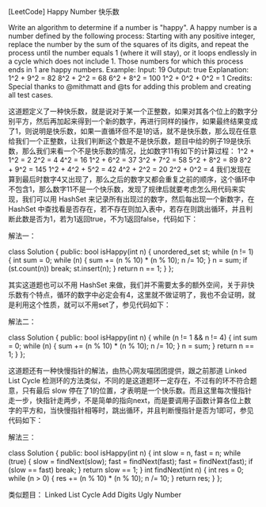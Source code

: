 [LeetCode] Happy Number 快乐数 

 
Write an algorithm to determine if a number is "happy".
A happy number is a number defined by the following process: Starting with any positive integer, replace the number by the sum of the squares of its digits, and repeat the process until the number equals 1 (where it will stay), or it loops endlessly in a cycle which does not include 1. Those numbers for which this process ends in 1 are happy numbers.
Example: 
Input: 19
Output: true
Explanation: 
1^2 + 9^2 = 82
8^2 + 2^2 = 68
6^2 + 8^2 = 100
1^2 + 0^2 + 0^2 = 1
Credits:
Special thanks to @mithmatt and @ts for adding this problem and creating all test cases.
 
这道题定义了一种快乐数，就是说对于某一个正整数，如果对其各个位上的数字分别平方，然后再加起来得到一个新的数字，再进行同样的操作，如果最终结果变成了1，则说明是快乐数，如果一直循环但不是1的话，就不是快乐数，那么现在任意给我们一个正整数，让我们判断这个数是不是快乐数，题目中给的例子19是快乐数，那么我们来看一个不是快乐数的情况，比如数字11有如下的计算过程：
1^2 + 1^2 = 2
2^2 = 4
4^2 = 16
1^2 + 6^2 = 37
3^2 + 7^2 = 58
5^2 + 8^2 = 89
8^2 + 9^2 = 145
1^2 + 4^2 + 5^2 = 42
4^2 + 2^2 = 20
2^2 + 0^2 = 4
我们发现在算到最后时数字4又出现了，那么之后的数字又都会重复之前的顺序，这个循环中不包含1，那么数字11不是一个快乐数，发现了规律后就要考虑怎么用代码来实现，我们可以用 HashSet 来记录所有出现过的数字，然后每出现一个新数字，在 HashSet 中查找看是否存在，若不存在则加入表中，若存在则跳出循环，并且判断此数是否为1，若为1返回true，不为1返回false，代码如下：
 
解法一：

class Solution {
public:
    bool isHappy(int n) {
        unordered_set<int> st;
        while (n != 1) {
            int sum = 0;
            while (n) {
                sum += (n % 10) * (n % 10);
                n /= 10;
            }
            n = sum;
            if (st.count(n)) break;
            st.insert(n);
        }
        return n == 1;
    }
};

 
其实这道题也可以不用 HashSet 来做，我们并不需要太多的额外空间，关于非快乐数有个特点，循环的数字中必定会有4，这里就不做证明了，我也不会证明，就是利用这个性质，就可以不用set了，参见代码如下：
 
解法二：

class Solution {
public:
    bool isHappy(int n) {
        while (n != 1 && n != 4) {
            int sum = 0;
            while (n) {
                sum += (n % 10) * (n % 10);
                n /= 10;
            }
            n = sum;
        }
        return n == 1;
    }
};

 
这道题还有一种快慢指针的解法，由热心网友喵团团提供，跟之前那道 Linked List Cycle 检测环的方法类似，不同的是这道题环一定存在，不过有的环不符合题意，只有最后 slow 停在了1的位置，才表明是一个快乐数。而且这里每次慢指针走一步，快指针走两步，不是简单的指向next，而是要调用子函数计算各位上数字的平方和，当快慢指针相等时，跳出循环，并且判断慢指针是否为1即可，参见代码如下：
 
解法三：

class Solution {
public:
    bool isHappy(int n) {
        int slow = n, fast = n;
        while (true) {
            slow = findNext(slow);
            fast = findNext(fast);
            fast = findNext(fast);
            if (slow == fast) break;
        }
        return slow == 1;
    }
    int findNext(int n) {
        int res = 0;
        while (n > 0) {
            res += (n % 10) * (n % 10);
            n /= 10;
        }
        return res;
    }
};

 
类似题目：
Linked List Cycle
Add Digits
Ugly Number